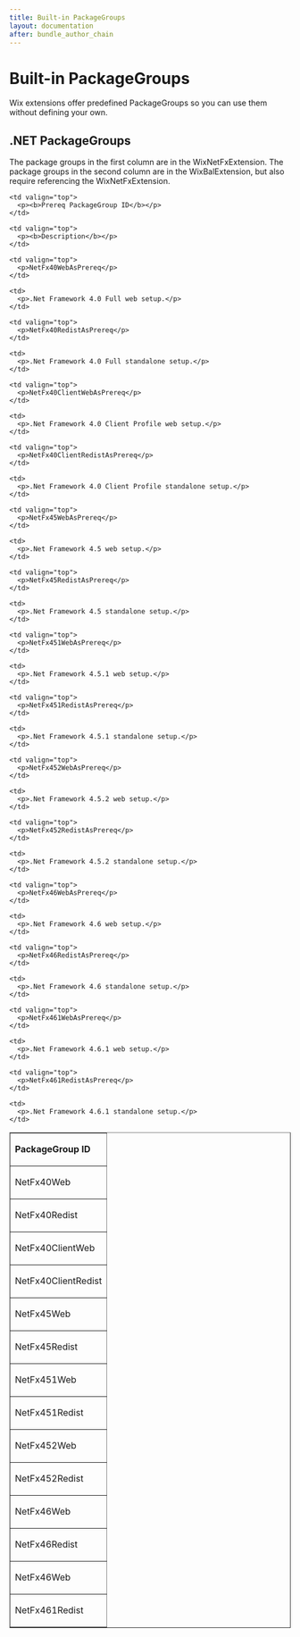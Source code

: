 ```yaml
---
title: Built-in PackageGroups
layout: documentation
after: bundle_author_chain
---
```

# Built-in PackageGroups

Wix extensions offer predefined PackageGroups so you can use them without defining your own.

## .NET PackageGroups

The package groups in the first column are in the WixNetFxExtension.
The package groups in the second column are in the WixBalExtension, but also require referencing the WixNetFxExtension.

<table cellspacing="0" cellpadding="4" class="style1" border="1">
  <tr>
    <td valign="top">
      <p><b>PackageGroup ID</b></p>
    </td>

    <td valign="top">
      <p><b>Prereq PackageGroup ID</b></p>
    </td>

    <td valign="top">
      <p><b>Description</b></p>
    </td>
  </tr>

  <tr>
    <td valign="top">
      <p>NetFx40Web</p>
    </td>

    <td valign="top">
      <p>NetFx40WebAsPrereq</p>
    </td>

    <td>
      <p>.Net Framework 4.0 Full web setup.</p>
    </td>
  </tr>

  <tr>
    <td valign="top">
      <p>NetFx40Redist</p>
    </td>

    <td valign="top">
      <p>NetFx40RedistAsPrereq</p>
    </td>

    <td>
      <p>.Net Framework 4.0 Full standalone setup.</p>
    </td>
  </tr>

  <tr>
    <td valign="top">
      <p>NetFx40ClientWeb</p>
    </td>

    <td valign="top">
      <p>NetFx40ClientWebAsPrereq</p>
    </td>

    <td>
      <p>.Net Framework 4.0 Client Profile web setup.</p>
    </td>
  </tr>

  <tr>
    <td valign="top">
      <p>NetFx40ClientRedist</p>
    </td>

    <td valign="top">
      <p>NetFx40ClientRedistAsPrereq</p>
    </td>

    <td>
      <p>.Net Framework 4.0 Client Profile standalone setup.</p>
    </td>
  </tr>

  <tr>
    <td valign="top">
      <p>NetFx45Web</p>
    </td>

    <td valign="top">
      <p>NetFx45WebAsPrereq</p>
    </td>

    <td>
      <p>.Net Framework 4.5 web setup.</p>
    </td>
  </tr>

  <tr>
    <td valign="top">
      <p>NetFx45Redist</p>
    </td>

    <td valign="top">
      <p>NetFx45RedistAsPrereq</p>
    </td>

    <td>
      <p>.Net Framework 4.5 standalone setup.</p>
    </td>
  </tr>

  <tr>
    <td valign="top">
      <p>NetFx451Web</p>
    </td>

    <td valign="top">
      <p>NetFx451WebAsPrereq</p>
    </td>

    <td>
      <p>.Net Framework 4.5.1 web setup.</p>
    </td>
  </tr>

  <tr>
    <td valign="top">
      <p>NetFx451Redist</p>
    </td>

    <td valign="top">
      <p>NetFx451RedistAsPrereq</p>
    </td>

    <td>
      <p>.Net Framework 4.5.1 standalone setup.</p>
    </td>
  </tr>

  <tr>
    <td valign="top">
      <p>NetFx452Web</p>
    </td>

    <td valign="top">
      <p>NetFx452WebAsPrereq</p>
    </td>

    <td>
      <p>.Net Framework 4.5.2 web setup.</p>
    </td>
  </tr>

  <tr>
    <td valign="top">
      <p>NetFx452Redist</p>
    </td>

    <td valign="top">
      <p>NetFx452RedistAsPrereq</p>
    </td>

    <td>
      <p>.Net Framework 4.5.2 standalone setup.</p>
    </td>
  </tr>

  <tr>
    <td valign="top">
      <p>NetFx46Web</p>
    </td>

    <td valign="top">
      <p>NetFx46WebAsPrereq</p>
    </td>

    <td>
      <p>.Net Framework 4.6 web setup.</p>
    </td>
  </tr>

  <tr>
    <td valign="top">
      <p>NetFx46Redist</p>
    </td>

    <td valign="top">
      <p>NetFx46RedistAsPrereq</p>
    </td>

    <td>
      <p>.Net Framework 4.6 standalone setup.</p>
    </td>
  </tr>

  <tr>
    <td valign="top">
      <p>NetFx46Web</p>
    </td>

    <td valign="top">
      <p>NetFx461WebAsPrereq</p>
    </td>

    <td>
      <p>.Net Framework 4.6.1 web setup.</p>
    </td>
  </tr>

  <tr>
    <td valign="top">
      <p>NetFx461Redist</p>
    </td>

    <td valign="top">
      <p>NetFx461RedistAsPrereq</p>
    </td>

    <td>
      <p>.Net Framework 4.6.1 standalone setup.</p>
    </td>
  </tr>
</table>